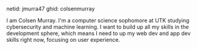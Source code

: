netid:  jmurra47
ghid:   colsenmurray

I am Colsen Murray. I'm a computer science sophomore at UTK studying cybersecurity and machine learning. I want to build up all my skills in the development sphere, which means I need to up my web dev and app dev skills right now, focusing on user experience. 